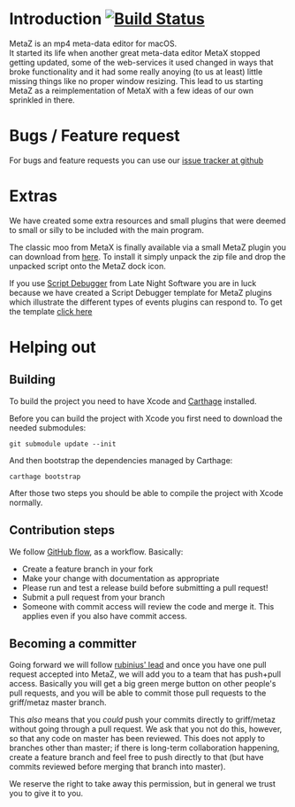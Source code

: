 # Introduction [![Build Status](https://travis-ci.org/griff/metaz.svg?branch=develop)](https://travis-ci.org/griff/metaz)
MetaZ is an mp4 meta-data editor for macOS.  
It started its life when another great meta-data editor MetaX stopped getting
updated, some of the web-services it used changed in ways that broke
functionality and it had some really anoying (to us at least) little missing
things like no proper window resizing. This lead to us starting MetaZ as a
reimplementation of MetaX with a few ideas of our own sprinkled in there.

[issues]: https://github.com/griff/metaz/issues
[flow]: http://scottchacon.com/2011/08/31/github-flow.html

# Bugs / Feature request

For bugs and feature requests you can use our [issue tracker at github][issues]

# Extras

We have created some extra resources and small plugins that were deemed to
small or silly to be included with the main program.

The classic moo from MetaX is finally available via a small MetaZ plugin you
can download from [here](https://github.com/downloads/griff/metaz/Moo.zip).
To install it simply unpack the zip file and drop the unpacked script onto the
MetaZ dock icon.

If you use [Script Debugger](http://www.latenightsw.com/) from Late Night
Software you are in luck because we have created a Script Debugger template
for MetaZ plugins which illustrate the different types of events plugins can
respond to. To get the template [click here](https://github.com/downloads/griff/metaz/MetaZ%20Plugin.sdtemplate.zip)

# Helping out

## Building

To build the project you need to have Xcode and
[Carthage](https://github.com/Carthage/Carthage#quick-start) installed.

Before you can build the project with Xcode you first need to download the
needed submodules:

```
git submodule update --init
```

And then bootstrap the dependencies managed by Carthage:

```
carthage bootstrap
```

After those two steps you should be able to compile the project with Xcode
normally.

## Contribution steps

We follow [GitHub flow][flow], as a workflow. Basically:

- Create a feature branch in your fork
- Make your change with documentation as appropriate
- Please run and test a release build before submitting a pull request!
- Submit a pull request from your branch
- Someone with commit access will review the code and merge it. This applies even if you also have commit access.

## Becoming a committer

Going forward we will follow [rubinius'
lead](http://www.programblings.com/2008/04/15/rubinius-for-the-layman-part-2-how-rubinius-is-friendly/)
and once you have one pull request accepted into MetaZ, we will add you to a
team that has push+pull access. Basically you will get a big green merge
button on other people's pull requests, and you will be able to commit those
pull requests to the griff/metaz master branch.

This _also_ means that you _could_ push your commits directly to
griff/metaz without going through a pull request. We ask that you not do
this, however, so that any code on master has been reviewed. This does not apply
to branches other than master; if there is long-term collaboration happening,
create a feature branch and feel free to push directly to that (but have
commits reviewed before merging that branch into master).

We reserve the right to take away this permission, but in general we trust you
to give it to you.
